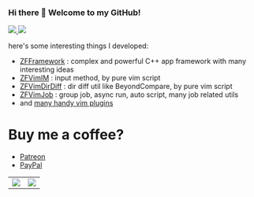 ### Hi there 👋 Welcome to my GitHub!

<a href="https://github.com/ZSaberLv0">
  <!-- <img src="https://github-readme-stats.vercel.app/api?username=ZSaberLv0" /> -->
  <img src="https://github-readme-stats-git-masterorgs-github-readme-stats-team.vercel.app/api?username=ZSaberLv0&include_orgs=true" />
  <img src="https://github-readme-stats-git-masterorgs-github-readme-stats-team.vercel.app/api/top-langs/?username=ZSaberLv0&include_orgs=true" />
</a>

here's some interesting things I developed:

* [ZFFramework](https://github.com/ZFFramework/ZFFramework) :
    complex and powerful C++ app framework with many interesting ideas
* [ZFVimIM](https://github.com/ZSaberLv0/ZFVimIM) :
    input method, by pure vim script
* [ZFVimDirDiff](https://github.com/ZSaberLv0/ZFVimDirDiff) :
    dir diff util like BeyondCompare, by pure vim script
* [ZFVimJob](https://github.com/ZSaberLv0/ZFVimJob) :
    group job, async run, auto script, many job related utils
* and [many handy vim plugins](https://github.com/ZSaberLv0?utf8=%E2%9C%93&tab=repositories&q=ZFVim)


# Buy me a coffee?

* [Patreon](https://www.patreon.com/ZSaberLv0)
* [PayPal](https://paypal.me/ZSaberLv0)

<table border=0 frame=void rules=none><tr>
<td><img src="https://user-images.githubusercontent.com/6846867/108944785-6f55d480-7696-11eb-8643-f2178d567ec5.png" /></td>
<td><img src="https://user-images.githubusercontent.com/6846867/108944778-6d8c1100-7696-11eb-942b-7ae7b94c54e1.png" /></td>
</tr></table>

<!--
**ZSaberLv0/ZSaberLv0** is a ✨ _special_ ✨ repository because its `README.md` (this file) appears on your GitHub profile.

Here are some ideas to get you started:

- 🔭 I’m currently working on ...
- 🌱 I’m currently learning ...
- 👯 I’m looking to collaborate on ...
- 🤔 I’m looking for help with ...
- 💬 Ask me about ...
- 📫 How to reach me: ...
- 😄 Pronouns: ...
- ⚡ Fun fact: ...
-->
